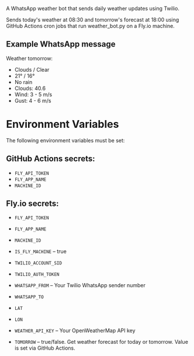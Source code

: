 A WhatsApp weather bot that sends daily weather updates using Twilio.

Sends today's weather at 08:30 and tomorrow's forecast at 18:00 using GitHub Actions cron jobs that run weather_bot.py on a Fly.io machine.


## Example WhatsApp message
Weather tomorrow:
- Clouds / Clear
- 21° / 16°
- No rain
- Clouds: 40.6
- Wind: 3 - 5 m/s
- Gust: 4 - 6 m/s

# Environment Variables
The following environment variables must be set:

## GitHub Actions secrets:
- `FLY_API_TOKEN`
- `FLY_APP_NAME`
- `MACHINE_ID`

## Fly.io secrets:
- `FLY_API_TOKEN`
- `FLY_APP_NAME`
- `MACHINE_ID`
- `IS_FLY_MACHINE` – true

- `TWILIO_ACCOUNT_SID`
- `TWILIO_AUTH_TOKEN`
- `WHATSAPP_FROM` – Your Twilio WhatsApp sender number
- `WHATSAPP_TO`

- `LAT`
- `LON`
- `WEATHER_API_KEY` – Your OpenWeatherMap API key
- `TOMORROW` – true/false. Get weather forecast for today or tomorrow. Value is set via GitHub Actions.
